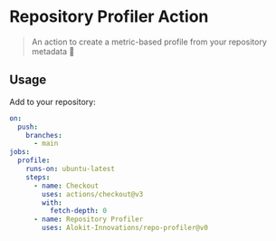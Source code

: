 # Repository Profiler Action
> An action to create a metric-based profile from your repository metadata 🚀

## Usage

Add to your repository:

```yaml
on:
  push:
    branches:
      - main
jobs:
  profile:
    runs-on: ubuntu-latest
    steps:
      - name: Checkout
        uses: actions/checkout@v3
        with:
          fetch-depth: 0
      - name: Repository Profiler
        uses: Alokit-Innovations/repo-profiler@v0
```

